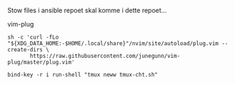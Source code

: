 Stow files i ansible repoet skal komme i dette repoet...

vim-plug

```shell
sh -c 'curl -fLo "${XDG_DATA_HOME:-$HOME/.local/share}"/nvim/site/autoload/plug.vim --create-dirs \
       https://raw.githubusercontent.com/junegunn/vim-plug/master/plug.vim'
```

```shell
bind-key -r i run-shell "tmux neww tmux-cht.sh"
```


